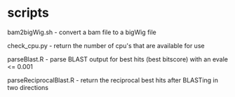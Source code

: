 # scripts

bam2bigWig.sh - convert a bam file to a bigWig file

check_cpu.py - return the number of cpu's that are available for use

parseBlast.R - parse BLAST output for best hits (best bitscore) with an evale <= 0.001

parseReciprocalBlast.R - return the reciprocal best hits after BLASTing in two directions
